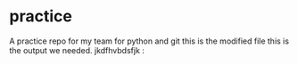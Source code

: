 practice
========

A practice repo for my team for python and git
this is the modified file
this is the output we needed.
jkdfhvbdsfjk
:
